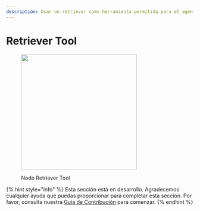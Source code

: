 ```yaml
---
description: Usar un retriever como herramienta permitida para el agent.
---
```


# Retriever Tool

<figure><img src="../../../.gitbook/assets/image (8) (1) (1) (1) (1).png" alt="" width="311"><figcaption><p>Nodo Retriever Tool</p></figcaption></figure>

{% hint style="info" %}
Esta sección está en desarrollo. Agradecemos cualquier ayuda que puedas proporcionar para completar esta sección. Por favor, consulta nuestra [Guía de Contribución](../../../contributing/) para comenzar.
{% endhint %}
